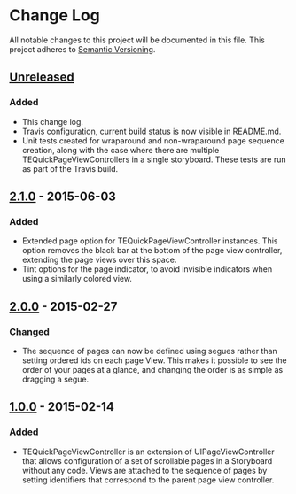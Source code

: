 # Change Log
All notable changes to this project will be documented in this file.
This project adheres to [Semantic Versioning](http://semver.org/).

## [Unreleased][unreleased]

### Added
- This change log.
- Travis configuration, current build status is now visible in README.md.
- Unit tests created for wraparound and non-wraparound page sequence creation, along with the case where there are multiple TEQuickPageViewControllers in a single storyboard. These tests are run as part of the Travis build.

## [2.1.0] - 2015-06-03

### Added
- Extended page option for TEQuickPageViewController instances. This option removes the black bar at the bottom of the page view controller, extending the page views over this space.
- Tint options for the page indicator, to avoid invisible indicators when using a similarly colored view.

## [2.0.0] - 2015-02-27

### Changed
- The sequence of pages can now be defined using segues rather than setting ordered ids on each page View. This makes it possible to see the order of your pages at a glance, and changing the order is as simple as dragging a segue.

## [1.0.0] - 2015-02-14

### Added
- TEQuickPageViewController is an extension of UIPageViewController that allows configuration of a set of scrollable pages in a Storyboard without any code. Views are attached to the sequence of pages by setting identifiers that correspond to the parent page view controller.

[unreleased]: https://github.com/theothertomelliott/TEQuickPageViewController/compare/2.1.0...2.1.1
[2.1.0]: https://github.com/theothertomelliott/TEQuickPageViewController/compare/2.0.0...2.1.0
[2.0.0]: https://github.com/theothertomelliott/TEQuickPageViewController/compare/1.0.0...2.0.0
[1.0.0]: https://github.com/theothertomelliott/TEQuickPageViewController/commit/c0143ef7a7b3bd65e2aa6be2ca2bcc4d601f54f9
